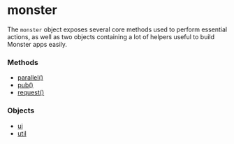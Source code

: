 # monster
The `monster` object exposes several core methods used to perform essential actions, as well as two objects containing a lot of helpers useful to build Monster apps easily.

### Methods
* [parallel()][parallel]
* [pub()][pub]
* [request()][request]

### Objects
* [ui][ui]
* [util][util]

[parallel]: monster/parallel().md
[pub]: monster/pub().md
[request]: monster/request().md
[template]: monster/template().md

[ui]: monster/ui.md
[util]: monster/util.md